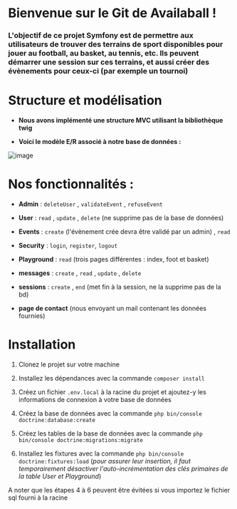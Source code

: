 # Bienvenue sur le Git de Availaball !

### L'objectif de ce projet Symfony est de permettre aux utilisateurs de trouver des terrains de sport disponibles pour jouer au football, au basket, au tennis, etc. Ils peuvent démarrer une session sur ces terrains, et aussi créer des évènements pour ceux-ci (par exemple un tournoi)


# Structure et modélisation

- **Nous avons implémenté une structure MVC utilisant la bibliothèque twig**


- **Voici le modèle E/R associé à notre base de données :**

  
![image](https://github.com/AymericCadier/AvailaBALL/assets/145613132/eb4a8a2d-1bc0-4293-958f-a1003c637166)


# Nos fonctionnalités :

- **Admin**  : `deleteUser` , `validateEvent` , `refuseEvent`


- **User** : `read` , `update` , `delete` (ne supprime pas de la base de données)


- **Events** : `create` (l'évènement crée devra être validé par un admin) , `read`


- **Security** : `login`, `register`, `logout`


- **Playground** : `read` (trois pages différentes : index, foot et basket)


- **messages** : `create` , `read` , `update` , `delete`


- **sessions** : `create` , `end` (met fin à la session, ne la supprime pas de la bd)


- **page de contact** (nous envoyant un mail contenant les données fournies)


# Installation

1. Clonez le projet sur votre machine


2. Installez les dépendances avec la commande `composer install`


3. Créez un fichier `.env.local` à la racine du projet et ajoutez-y les informations de connexion à votre base de données


4. Créez la base de données avec la commande `php bin/console doctrine:database:create`


5. Créez les tables de la base de données avec la commande `php bin/console doctrine:migrations:migrate`


6. Installez les fixtures avec la commande `php bin/console doctrine:fixtures:load` 
(_pour assurer leur insertion, il faut temporairement désactiver l'auto-incrémentation des clés primaires de la table User et Playground_)

A noter que les étapes 4 à 6 peuvent être évitées si vous importez le fichier sql fourni à la racine 


